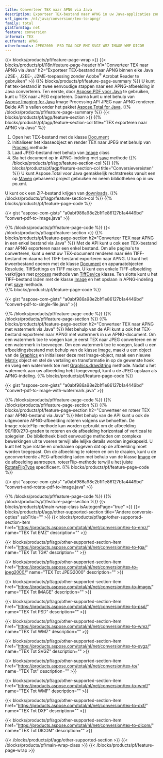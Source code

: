 ```yaml
---
title: Converteer TEX naar APNG via Java
description: Exporteer TEX-bestand naar APNG in uw Java-applicaties zonder een applicatie van derden te gebruiken
url_ignore: /nl/java/conversion/tex-to-apng/
family: total
platformtag: net
feature: conversion
informat: TEX
outformat: APNG
otherformats: JPEG2000  PSD TGA DXF EMZ SVGZ WMZ IMAGE WMF DICOM
---
```

{{< blocks/products/pf/feature-page-wrap >}}
{{< blocks/products/pf/i18n/feature-page-header h1="Converteer TEX naar APNG via Java" h2="Exporteer TEX-bestand naar APNG binnen elke Java J2SE-, J2EE-, J2ME-toepassing zonder Adobe<sup>&reg;</sup> Acrobat Reader te gebruiken" >}}
{{% blocks/products/pf/feature-page-summary %}}
U kunt het tex-bestand in twee eenvoudige stappen naar een APNG-afbeelding in Java converteren. Ten eerste, door [Aspose.PDF voor Java](https://products.aspose.com/pdf/java/) te gebruiken, kunt u TEX naar JPEG exporteren. Daarna kunt u met behulp van [Aspose.Imaging for Java](https://products.aspose.com/imaging/java/) Image Processing API JPEG naar APNG renderen. Beide API's vallen onder het pakket [Aspose.Total for Java](https://products.aspose.com/total/java/).
{{% /blocks/products/pf/feature-page-summary  %}}
{{< blocks/products/pf/agp/feature-section >}}
{{% blocks/products/pf/agp/feature-section-col title="TEX exporteren naar APNG via Java" %}}
1. Open het TEX-bestand met de klasse [Document](https://reference.aspose.com/pdf/java/com.aspose.pdf/Document)
2. Initialiseer het klasseobject en render TEX naar JPEG met behulp van [Process](https://reference.aspose.com/pdf/java/com.aspose.pdf.devices/JpegDevice#process-com.aspose.pdf.Page-java.io.OutputStream-) methode
3. Laad JPEG-bestand met behulp van [Image](https://reference.aspose.com/imaging/java/com.aspose.imaging/Image) class
4. Sla het document op in APNG-indeling met [save](https://reference.aspose.com/imaging/java/com.aspose.imaging/Image#save-java.lang.String-com.aspose.imaging.ImageOptionsBase-) methode
{{% /blocks/products/pf/agp/feature-section-col %}}
{{% blocks/products/pf/agp/feature-section-col title="Conversievereisten" %}}
U kunt Aspose.Total voor Java gemakkelijk rechtstreeks vanuit een op [Maven](https://repository.aspose.com/webapp/#/artifacts/browse/tree/General/repo/com/aspose/aspose-total) gebaseerd project gebruiken en neem bibliotheken op in uw po.xml.

U kunt ook een ZIP-bestand krijgen van [downloads](https://downloads.aspose.com/total/java).
{{% /blocks/products/pf/agp/feature-section-col %}}
{{% blocks/products/pf/feature-page-code %}}

{{< gist "aspose-com-gists" "a0abf986a98e2b1f1e86127b1a4449bd" "convert-pdf-to-image.java" >}}


{{% /blocks/products/pf/feature-page-code %}}
{{< /blocks/products/pf/agp/feature-section >}}
{{% blocks/products/pf/feature-page-section  h2="Converteer TEX naar APNG in een enkel bestand via Java" %}}
Met de API kunt u ook een TEX-bestand naar APNG exporteren naar een enkel bestand. Om alle pagina's te converteren, kunt u eerst uw TEX-document renderen naar één TIFF-bestand en daarna het TIFF-bestand exporteren naar APNG. U kunt het invoerbestand openen met de klasse [Document](https://reference.aspose.com/pdf/java/com.aspose.pdf/Document) en apparaatobjecten Resolutie, TiffSettings en TIFF maken. U kunt een enkele TIFF-afbeelding verkrijgen met [process](https://reference.aspose.com/pdf/java/com.aspose.pdf.devices/TiffDevice#process-com.aspose.pdf.IDocument-int-int-java.io.OutputStream-) methode van [TiffDevice](https://reference.aspose.com/pdf/java/com.aspose.pdf.devices/TiffDevice) klasse. Ten slotte kunt u het TIFF-bestand laden met de klasse [Image](https://reference.aspose.com/imaging/java/com.aspose.imaging/Image) en het opslaan in APNG-indeling met [save](https://reference.aspose.com/imaging/java/com.aspose.imaging/Image#save-java.lang.String-com.aspose.imaging.ImageOptionsBase-) methode.  
{{% blocks/products/pf/feature-page-code %}}

{{< gist "aspose-com-gists" "a0abf986a98e2b1f1e86127b1a4449bd" "convert-pdf-to-single-file.java" >}}

{{% /blocks/products/pf/feature-page-code  %}}
{{% /blocks/products/pf/feature-page-section %}}
{{% blocks/products/pf/feature-page-section  h2="Converteer TEX naar APNG met watermerk via Java" %}}
Met behulp van de API kunt u ook het TEX-bestand exporteren naar APNG met watermerk in uw APNG-document. Om een watermerk toe te voegen kan je eerst TEX naar JPEG converteren en er een watermerk in toevoegen. Om een watermerk toe te voegen, laadt u een afbeeldingsbestand met behulp van de klasse [Image](https://reference.aspose.com/imaging/java/com.aspose.imaging/Image), maakt u een object van de [Graphics](https://reference.aspose.com/imaging/java/com.aspose.imaging/Graphics) en initialiseer deze met Image-object, maak een nieuwe [Matrix](https://reference.aspose.com/imaging/java/com.aspose.imaging/Matrix) object en stel de vertaling en transformatie in op de gewenste hoek en voeg een watermerk toe met [Graphics.drawString](https://reference.aspose.com/imaging/java/com.aspose.imaging/Graphics#drawString-java.lang.String-com.aspose.imaging.Font-com.aspose.imaging.Brush-float-float-) methode. Nadat u het watermerk aan uw afbeelding hebt toegevoegd, kunt u de JPEG opslaan als APNG-indeling. 
{{% blocks/products/pf/feature-page-code %}}

{{< gist "aspose-com-gists" "a0abf986a98e2b1f1e86127b1a4449bd" "convert-pdf-to-image-with-watermark.java" >}}

{{% /blocks/products/pf/feature-page-code  %}}
{{% /blocks/products/pf/feature-page-section %}}
{{% blocks/products/pf/feature-page-section  h2="Converteer en roteer TEX naar APNG-bestand via Java" %}}
Met behulp van de API kunt u ook de uitgevoerde APNG-afbeelding roteren volgens uw behoeften. De Image.rotateFlip-methode kan worden gebruikt om de afbeelding 90/180/270-graden te roteren en de afbeelding horizontaal of verticaal te spiegelen. De bibliotheek biedt eenvoudige methoden om complexe bewerkingen uit te voeren terwijl alle lelijke details worden ingekapseld. U kunt het type rotatie en omdraaien opgeven dat op de afbeelding moet worden toegepast. Om de afbeelding te roteren en om te draaien, kunt u de geconverteerde JPEG-afbeelding laden met behulp van de klasse [Image](https://reference.aspose.com/imaging/java/com.aspose.imaging/Image) en de afbeelding aanroepen. roteerFlip-methode terwijl u het juiste [RotateFlipType](https://reference.aspose.com/imaging/java/com.aspose.imaging/RotateFlipType) specificeert. 
{{% blocks/products/pf/feature-page-code %}}

{{< gist "aspose-com-gists" "a0abf986a98e2b1f1e86127b1a4449bd" "convert-and-rotate-pdf-to-image.java" >}}

{{% /blocks/products/pf/feature-page-code  %}}
{{% /blocks/products/pf/feature-page-section %}}
{{< blocks/products/pf/main-wrap-class isAutogenPage="true" >}}
{{< blocks/products/pf/agp/other-supported-section title="Andere conversie-opties" subTitle="" >}}
{{< blocks/products/pf/agp/other-supported-section-item href="https://products.aspose.com/total/nl/net/conversion/tex-to-emz/" name="TEX Tot EMZ" description="" >}}

{{< blocks/products/pf/agp/other-supported-section-item href="https://products.aspose.com/total/nl/net/conversion/tex-to-tga/" name="TEX Tot TGA" description="" >}}

{{< blocks/products/pf/agp/other-supported-section-item href="https://products.aspose.com/total/nl/net/conversion/tex-to-jpeg2000/" name="TEX Tot JPEG2000" description="" >}}

{{< blocks/products/pf/agp/other-supported-section-item href="https://products.aspose.com/total/nl/net/conversion/tex-to-image/" name="TEX Tot IMAGE" description="" >}}

{{< blocks/products/pf/agp/other-supported-section-item href="https://products.aspose.com/total/nl/net/conversion/tex-to-psd/" name="TEX Tot PSD" description="" >}}

{{< blocks/products/pf/agp/other-supported-section-item href="https://products.aspose.com/total/nl/net/conversion/tex-to-wmz/" name="TEX Tot WMZ" description="" >}}

{{< blocks/products/pf/agp/other-supported-section-item href="https://products.aspose.com/total/nl/net/conversion/tex-to-svgz/" name="TEX Tot SVGZ" description="" >}}

{{< blocks/products/pf/agp/other-supported-section-item href="https://products.aspose.com/total/nl/net/conversion/tex-to/" name="TEX Tot" description="" >}}

{{< blocks/products/pf/agp/other-supported-section-item href="https://products.aspose.com/total/nl/net/conversion/tex-to-wmf/" name="TEX Tot WMF" description="" >}}

{{< blocks/products/pf/agp/other-supported-section-item href="https://products.aspose.com/total/nl/net/conversion/tex-to-dxf/" name="TEX Tot DXF" description="" >}}

{{< blocks/products/pf/agp/other-supported-section-item href="https://products.aspose.com/total/nl/net/conversion/tex-to-dicom/" name="TEX Tot DICOM" description="" >}}


{{< /blocks/products/pf/agp/other-supported-section >}}
{{< /blocks/products/pf/main-wrap-class >}}
{{< /blocks/products/pf/feature-page-wrap >}}